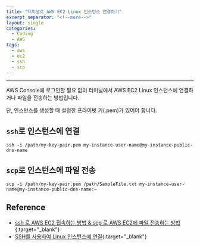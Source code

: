 ```yaml
---
title: "터미널로 AWS EC2 Linux 인스턴스 연결하기"
excerpt_separator: "<!--more-->"
layout: single
categories:
  - Coding
  - AWS
tags:
  - aws
  - ec2
  - ssh
  - scp
---
```

---
AWS Console에 로그인할 필요 없이 터미널에서 AWS EC2 Linux 인스턴스에 연결하거나 파일을 전송하는 방법입니다.

단, 인스턴스를 생성할 때 설정한 프라이빗 키(.pem)가 있어야 합니다.

<!--more-->

## `ssh`로 인스턴스에 연결 

```
ssh -i /path/my-key-pair.pem my-instance-user-name@my-instance-public-dns-name
```

## `scp`로 인스턴스에 파일 전송

```
scp -i /path/my-key-pair.pem /path/SampleFile.txt my-instance-user-name@my-instance-public-dns-name:~
```

## Reference
* [ssh 로 AWS EC2 접속하는 방법 & scp 로 AWS EC2에 파일 전송하는 방법](https://icarus8050.tistory.com/14){:target="_blank"}
* [SSH를 사용하여 Linux 인스턴스에 연결](https://docs.aws.amazon.com/ko_kr/AWSEC2/latest/UserGuide/AccessingInstancesLinux.html){:target="_blank"}